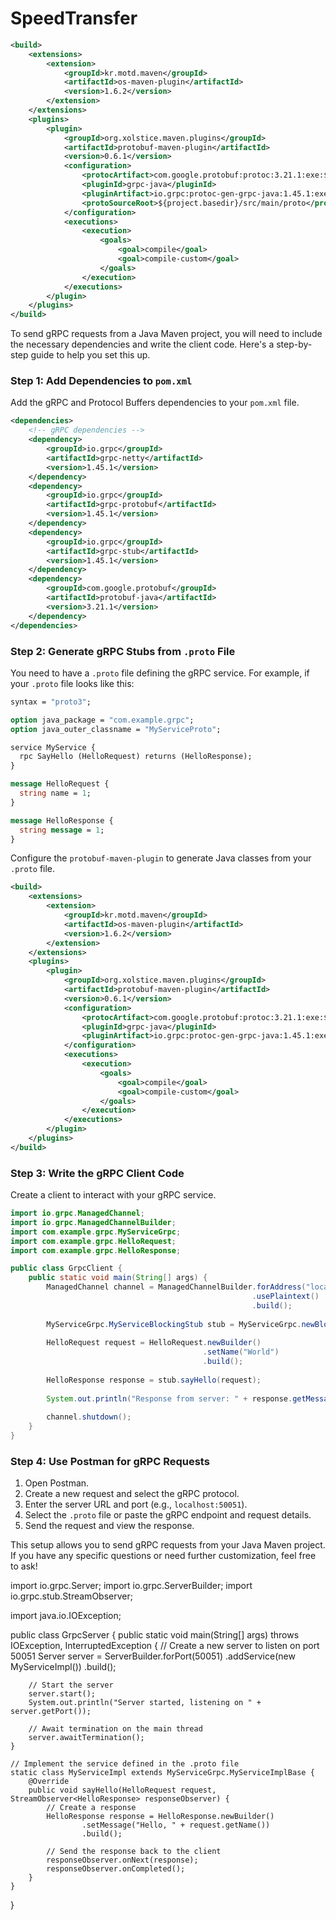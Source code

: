
# SpeedTransfer

```xml
<build>
    <extensions>
        <extension>
            <groupId>kr.motd.maven</groupId>
            <artifactId>os-maven-plugin</artifactId>
            <version>1.6.2</version>
        </extension>
    </extensions>
    <plugins>
        <plugin>
            <groupId>org.xolstice.maven.plugins</groupId>
            <artifactId>protobuf-maven-plugin</artifactId>
            <version>0.6.1</version>
            <configuration>
                <protocArtifact>com.google.protobuf:protoc:3.21.1:exe:${os.detected.classifier}</protocArtifact>
                <pluginId>grpc-java</pluginId>
                <pluginArtifact>io.grpc:protoc-gen-grpc-java:1.45.1:exe:${os.detected.classifier}</pluginArtifact>
                <protoSourceRoot>${project.basedir}/src/main/proto</protoSourceRoot>
            </configuration>
            <executions>
                <execution>
                    <goals>
                        <goal>compile</goal>
                        <goal>compile-custom</goal>
                    </goals>
                </execution>
            </executions>
        </plugin>
    </plugins>
</build>
```
To send gRPC requests from a Java Maven project, you will need to include the necessary dependencies and write the client code. Here's a step-by-step guide to help you set this up.

### Step 1: Add Dependencies to `pom.xml`
Add the gRPC and Protocol Buffers dependencies to your `pom.xml` file.

```xml
<dependencies>
    <!-- gRPC dependencies -->
    <dependency>
        <groupId>io.grpc</groupId>
        <artifactId>grpc-netty</artifactId>
        <version>1.45.1</version>
    </dependency>
    <dependency>
        <groupId>io.grpc</groupId>
        <artifactId>grpc-protobuf</artifactId>
        <version>1.45.1</version>
    </dependency>
    <dependency>
        <groupId>io.grpc</groupId>
        <artifactId>grpc-stub</artifactId>
        <version>1.45.1</version>
    </dependency>
    <dependency>
        <groupId>com.google.protobuf</groupId>
        <artifactId>protobuf-java</artifactId>
        <version>3.21.1</version>
    </dependency>
</dependencies>
```

### Step 2: Generate gRPC Stubs from `.proto` File
You need to have a `.proto` file defining the gRPC service. For example, if your `.proto` file looks like this:

```proto
syntax = "proto3";

option java_package = "com.example.grpc";
option java_outer_classname = "MyServiceProto";

service MyService {
  rpc SayHello (HelloRequest) returns (HelloResponse);
}

message HelloRequest {
  string name = 1;
}

message HelloResponse {
  string message = 1;
}
```

Configure the `protobuf-maven-plugin` to generate Java classes from your `.proto` file.

```xml
<build>
    <extensions>
        <extension>
            <groupId>kr.motd.maven</groupId>
            <artifactId>os-maven-plugin</artifactId>
            <version>1.6.2</version>
        </extension>
    </extensions>
    <plugins>
        <plugin>
            <groupId>org.xolstice.maven.plugins</groupId>
            <artifactId>protobuf-maven-plugin</artifactId>
            <version>0.6.1</version>
            <configuration>
                <protocArtifact>com.google.protobuf:protoc:3.21.1:exe:${os.detected.classifier}</protocArtifact>
                <pluginId>grpc-java</pluginId>
                <pluginArtifact>io.grpc:protoc-gen-grpc-java:1.45.1:exe:${os.detected.classifier}</pluginArtifact>
            </configuration>
            <executions>
                <execution>
                    <goals>
                        <goal>compile</goal>
                        <goal>compile-custom</goal>
                    </goals>
                </execution>
            </executions>
        </plugin>
    </plugins>
</build>
```

### Step 3: Write the gRPC Client Code
Create a client to interact with your gRPC service.

```java
import io.grpc.ManagedChannel;
import io.grpc.ManagedChannelBuilder;
import com.example.grpc.MyServiceGrpc;
import com.example.grpc.HelloRequest;
import com.example.grpc.HelloResponse;

public class GrpcClient {
    public static void main(String[] args) {
        ManagedChannel channel = ManagedChannelBuilder.forAddress("localhost", 50051)
                                                      .usePlaintext()
                                                      .build();
        
        MyServiceGrpc.MyServiceBlockingStub stub = MyServiceGrpc.newBlockingStub(channel);
        
        HelloRequest request = HelloRequest.newBuilder()
                                           .setName("World")
                                           .build();
        
        HelloResponse response = stub.sayHello(request);
        
        System.out.println("Response from server: " + response.getMessage());
        
        channel.shutdown();
    }
}
```

### Step 4: Use Postman for gRPC Requests
1. Open Postman.
2. Create a new request and select the gRPC protocol.
3. Enter the server URL and port (e.g., `localhost:50051`).
4. Select the `.proto` file or paste the gRPC endpoint and request details.
5. Send the request and view the response.

This setup allows you to send gRPC requests from your Java Maven project. If you have any specific questions or need further customization, feel free to ask!


import io.grpc.Server;
import io.grpc.ServerBuilder;
import io.grpc.stub.StreamObserver;

import java.io.IOException;

public class GrpcServer {
    public static void main(String[] args) throws IOException, InterruptedException {
        // Create a new server to listen on port 50051
        Server server = ServerBuilder.forPort(50051)
                .addService(new MyServiceImpl())
                .build();

        // Start the server
        server.start();
        System.out.println("Server started, listening on " + server.getPort());

        // Await termination on the main thread
        server.awaitTermination();
    }

    // Implement the service defined in the .proto file
    static class MyServiceImpl extends MyServiceGrpc.MyServiceImplBase {
        @Override
        public void sayHello(HelloRequest request, StreamObserver<HelloResponse> responseObserver) {
            // Create a response
            HelloResponse response = HelloResponse.newBuilder()
                    .setMessage("Hello, " + request.getName())
                    .build();

            // Send the response back to the client
            responseObserver.onNext(response);
            responseObserver.onCompleted();
        }
    }
}
